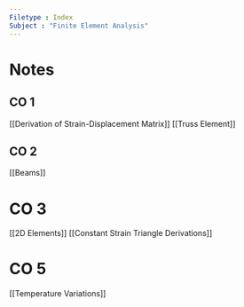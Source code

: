 ```yaml
---
Filetype : Index
Subject : "Finite Element Analysis"
---
```


# Notes
## CO 1
[[Derivation of Strain-Displacement Matrix]]
[[Truss Element]]
## CO 2
[[Beams]]

# CO 3
[[2D Elements]]
[[Constant Strain Triangle Derivations]]

# CO 5
[[Temperature Variations]]